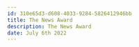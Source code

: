 ```yaml
---
id: 310e65d3-d608-4033-9284-5826412946bb
title: The News Award
description: The News Award
date: July 6th 2022
---
```

